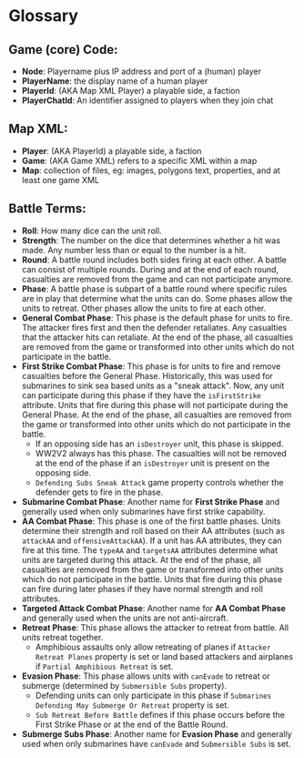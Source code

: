 # Glossary

## Game (core) Code:
- **Node**: Playername plus IP address and port of a (human) player
- **PlayerName**: the display name of a human player
- **PlayerId**: (AKA Map XML Player) a playable side, a faction
- **PlayerChatId**: An identifier assigned to players when they join chat

## Map XML:
- **Player**: (AKA PlayerId) a playable side, a faction
- **Game**: (AKA Game XML) refers to a specific XML within a map
- **Map**: collection of files, eg: images, polygons text, properties, and at least one game XML

## Battle Terms:
- **Roll**: How many dice can the unit roll.
- **Strength**: The number on the dice that determines whether a hit was made. Any number less than or equal to the number is a hit.
- **Round**: A battle round includes both sides firing at each other. A battle can consist of multiple rounds. During and at the end of each round, casualties are removed from the game and can not participate anymore.
- **Phase**: A battle phase is subpart of a battle round where specific rules are in play that determine what the units can do. Some phases allow the units to retreat. Other phases allow the units to fire at each other.
- **General Combat Phase**: This phase is the default phase for units to fire. The attacker fires first and then the defender retaliates. Any casualties that the attacker hits can retaliate. At the end of the phase, all casualties are removed from the game or transformed into other units which do not participate in the battle.
- **First Strike Combat Phase**: This phase is for units to fire and remove casualties before the General Phase. Historically, this was used for submarines to sink sea based units as a "sneak attack". Now, any unit can participate during this phase if they have the `isFirstStrike` attribute. Units that fire during this phase will not participate during the General Phase. At the end of the phase, all casualties are removed from the game or transformed into other units which do not participate in the battle.
  - If an opposing side has an `isDestroyer` unit, this phase is skipped.
  - WW2V2 always has this phase. The casualties will not be removed at the end of the phase if an `isDestroyer` unit is present on the opposing side.
  - `Defending Subs Sneak Attack` game property controls whether the defender gets to fire in the phase.
- **Submarine Combat Phase**: Another name for **First Strike Phase** and generally used when only submarines have first strike capability.
- **AA Combat Phase**: This phase is one of the first battle phases. Units determine their strength and roll based on their AA attributes (such as `attackAA` and `offensiveAttackAA`). If a unit has AA attributes, they can fire at this time. The `typeAA` and `targetsAA` attributes determine what units are targeted during this attack. At the end of the phase, all casualties are removed from the game or transformed into other units which do not participate in the battle. Units that fire during this phase can fire during later phases if they have normal strength and roll attributes.
- **Targeted Attack Combat Phase**: Another name for **AA Combat Phase** and generally used when the units are not anti-aircraft.
- **Retreat Phase**: This phase allows the attacker to retreat from battle. All units retreat together.
  - Amphibious assaults only allow retreating of planes if `Attacker Retreat Planes` property is set or land based attackers and airplanes if `Partial Amphibious Retreat` is set.
- **Evasion Phase**: This phase allows units with `canEvade` to retreat or submerge (determined by `Submersible Subs` property).
  - Defending units can only participate in this phase if `Submarines Defending May Submerge Or Retreat` property is set.
  - `Sub Retreat Before Battle` defines if this phase occurs before the First Strike Phase or at the end of the Battle Round.
- **Submerge Subs Phase**: Another name for **Evasion Phase** and generally used when only submarines have `canEvade` and `Submersible Subs` is set.
